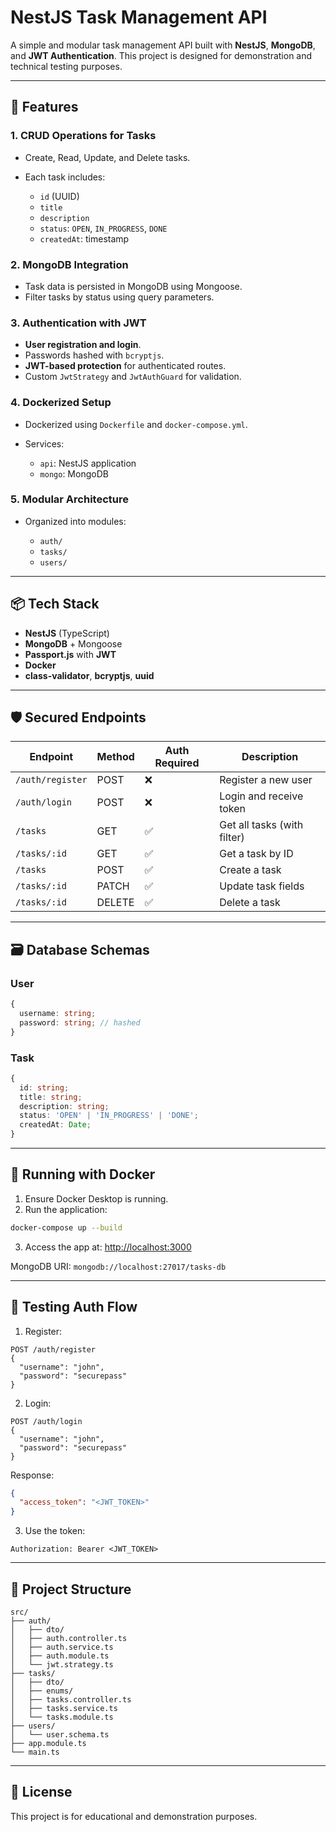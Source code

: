 # NestJS Task Management API

A simple and modular task management API built with **NestJS**, **MongoDB**, and **JWT Authentication**. This project is designed for demonstration and technical testing purposes.

---

## 🚀 Features

### 1. CRUD Operations for Tasks

- Create, Read, Update, and Delete tasks.
- Each task includes:

  - `id` (UUID)
  - `title`
  - `description`
  - `status`: `OPEN`, `IN_PROGRESS`, `DONE`
  - `createdAt`: timestamp

### 2. MongoDB Integration

- Task data is persisted in MongoDB using Mongoose.
- Filter tasks by status using query parameters.

### 3. Authentication with JWT

- **User registration and login**.
- Passwords hashed with `bcryptjs`.
- **JWT-based protection** for authenticated routes.
- Custom `JwtStrategy` and `JwtAuthGuard` for validation.

### 4. Dockerized Setup

- Dockerized using `Dockerfile` and `docker-compose.yml`.
- Services:

  - `api`: NestJS application
  - `mongo`: MongoDB

### 5. Modular Architecture

- Organized into modules:

  - `auth/`
  - `tasks/`
  - `users/`

---

## 📦 Tech Stack

- **NestJS** (TypeScript)
- **MongoDB** + Mongoose
- **Passport.js** with **JWT**
- **Docker**
- **class-validator**, **bcryptjs**, **uuid**

---

## 🛡️ Secured Endpoints

| Endpoint         | Method | Auth Required | Description                 |
| ---------------- | ------ | ------------- | --------------------------- |
| `/auth/register` | POST   | ❌            | Register a new user         |
| `/auth/login`    | POST   | ❌            | Login and receive token     |
| `/tasks`         | GET    | ✅            | Get all tasks (with filter) |
| `/tasks/:id`     | GET    | ✅            | Get a task by ID            |
| `/tasks`         | POST   | ✅            | Create a task               |
| `/tasks/:id`     | PATCH  | ✅            | Update task fields          |
| `/tasks/:id`     | DELETE | ✅            | Delete a task               |

---

## 🗃️ Database Schemas

### User

```ts
{
  username: string;
  password: string; // hashed
}
```

### Task

```ts
{
  id: string;
  title: string;
  description: string;
  status: 'OPEN' | 'IN_PROGRESS' | 'DONE';
  createdAt: Date;
}
```

---

## 🐳 Running with Docker

1. Ensure Docker Desktop is running.
2. Run the application:

```bash
docker-compose up --build
```

3. Access the app at: [http://localhost:3000](http://localhost:3000)

MongoDB URI: `mongodb://localhost:27017/tasks-db`

---

## 🧪 Testing Auth Flow

1. Register:

```http
POST /auth/register
{
  "username": "john",
  "password": "securepass"
}
```

2. Login:

```http
POST /auth/login
{
  "username": "john",
  "password": "securepass"
}
```

Response:

```json
{
  "access_token": "<JWT_TOKEN>"
}
```

3. Use the token:

```
Authorization: Bearer <JWT_TOKEN>
```

---

## 📁 Project Structure

```
src/
├── auth/
│   ├── dto/
│   ├── auth.controller.ts
│   ├── auth.service.ts
│   ├── auth.module.ts
│   └── jwt.strategy.ts
├── tasks/
│   ├── dto/
│   ├── enums/
│   ├── tasks.controller.ts
│   ├── tasks.service.ts
│   └── tasks.module.ts
├── users/
│   └── user.schema.ts
├── app.module.ts
└── main.ts
```

---

## 📄 License

This project is for educational and demonstration purposes.
